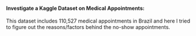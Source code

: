 #### Investigate a Kaggle Dataset on Medical Appointments:
This dataset includes 110,527 medical appointments in Brazil and here I tried to figure out the reasons/factors behind the no-show appointments.

